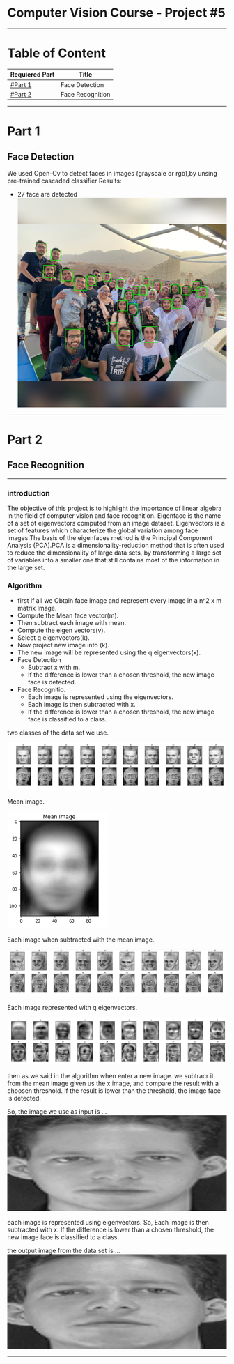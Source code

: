 # Computer Vision Course - Project #5

---
# Table of Content

| Requiered Part | Title |
| ----------- | ----------- |
| [#Part 1](#part-1) | Face Detection |
| [#Part 2](#part-2) | Face Recognition |

---

# Part 1

## Face Detection
We used Open-Cv to detect faces in images (grayscale or rgb),by unsing pre-trained cascaded classifier
Results:

* 27 face are detected   
![detection results 1](screenshots/detected_faces.jpg)

---


# Part 2 

## Face Recognition

---
### introduction

The objective of this project is to highlight the importance of linear algebra in the field of computer vision and face recognition. Eigenface is the name of a set of eigenvectors computed from an image dataset. Eigenvectors is a set of features which characterize the global variation among face images.The basis of the eigenfaces method is the Principal Component Analysis (PCA).PCA is a dimensionality-reduction method that is often used to reduce the dimensionality of large data sets, by transforming a large set of variables into a smaller one that still contains most of the information in the large set.

### Algorithm

* first if all we Obtain face image and represent every image in a n^2 x m matrix Image.
* Compute the Mean face vector(m).
* Then subtract each image with mean.
* Compute the eigen vectors(v).
* Select q eigenvectors(k).
* Now project new image into (k).
* The new image will be represented using the q eigenvectors(x).
* Face Detection
    * Subtract x with m.
    * If the difference is lower than a chosen threshold, the new image face is detected.
* Face Recognitio.
    * Each image is represented using the eigenvectors.
    * Each image is then subtracted with x.
    * If the difference is lower than a chosen threshold, the new image face is classified to a class.

two classes of the data set we use.

![TwoClasses](screenshots/TwoClasses.PNG)

Mean image.

![TwoClasses](screenshots/MeanImage.PNG)

Each image when subtracted with the mean image.

![TwoClasses](screenshots/submean.PNG)

Each image represented with q eigenvectors.

![TwoClasses](screenshots/egienValSub.PNG)

then as we said in the algorithm when enter a new image. we subtracr it from the mean image given us the x image, and compare the result with a choosen threshold. if the result is lower than the threshold, the image face is detected.

So, the image we use as input is ...
![TwoClasses](screenshots/input.PNG)

each image is represented using eigenvectors. So, Each image is then subtracted with x. If the difference is lower than a chosen threshold, the new image face is classified to a class.

the output image from the data set is ...
![TwoClasses](screenshots/output.PNG)

---
